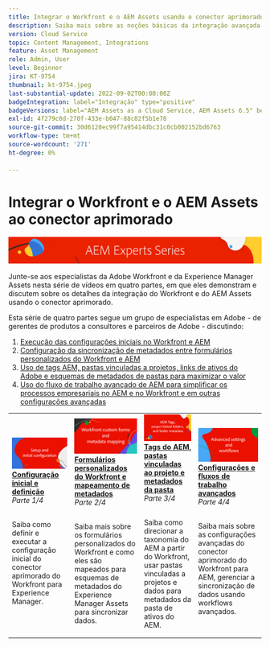 ```yaml
---
title: Integrar o Workfront e o AEM Assets usando o conector aprimorado
description: Saiba mais sobre as noções básicas da integração avançada de conectores do Adobe Workfront e do Experience Manager Assets.
version: Cloud Service
topic: Content Management, Integrations
feature: Asset Management
role: Admin, User
level: Beginner
jira: KT-9754
thumbnail: kt-9754.jpeg
last-substantial-update: 2022-09-02T00:00:00Z
badgeIntegration: label="Integração" type="positive"
badgeVersions: label="AEM Assets as a Cloud Service, AEM Assets 6.5" before-title="false"
exl-id: 4f279c0d-270f-433e-b047-88c02f5b1e78
source-git-commit: 30d6120ec99f7a95414dbc31c0cb002152bd6763
workflow-type: tm+mt
source-wordcount: '271'
ht-degree: 0%

---
```


# Integrar o Workfront e o AEM Assets ao conector aprimorado

![Série para especialistas em AEM](./assets/banner.png)

Junte-se aos especialistas da Adobe Workfront e da Experience Manager Assets nesta série de vídeos em quatro partes, em que eles demonstram e discutem sobre os detalhes da integração do Workfront e do AEM Assets usando o conector aprimorado.

Esta série de quatro partes segue um grupo de especialistas em Adobe - de gerentes de produtos a consultores e parceiros de Adobe - discutindo:

1. [Execução das configurações iniciais no Workfront e AEM](./setup.md)
2. [Configuração da sincronização de metadados entre formulários personalizados do Workfront e AEM](./custom-forms.md)
3. [Uso de tags AEM, pastas vinculadas a projetos, links de ativos do Adobe e esquemas de metadados de pastas para maximizar o valor](./aem-tags-project-linked-folders-and-folder-metadata.md)
4. [Uso do fluxo de trabalho avançado de AEM para simplificar os processos empresariais no AEM e no Workfront e em outras configurações avançadas](./advanced-settings-and-workflows.md)

<table>
  <td>
      <a href="./setup.md">
        <img alt="Instalação e configuração inicial" 
             src="./assets/setup.png">
      </a>
      <div>
         <a href="./setup.md"><strong>Configuração inicial e definição</strong></a>
         <br/><em>Parte 1/4</em>
      </div>
      <p>
        <br/>
         Saiba como definir e executar a configuração inicial do conector aprimorado do Workfront para Experience Manager.
      </p>
   </td>
   <!-- Workfront custom forms and metadata mapping -->
   <td>
      <a href="./custom-forms.md">
        <img alt="Formulários personalizados do Workfront e mapeamento de metadados" 
             src="./assets/custom-forms.png">
      </a>
      <div>
         <a href="./custom-forms.md"><strong>Formulários personalizados do Workfront e mapeamento de metadados</strong></a>
         <br/><em>Parte 2/4</em>
      </div>
      <p>
        <br/>
         Saiba mais sobre os formulários personalizados do Workfront e como eles são mapeados para esquemas de metadados do Experience Manager Assets para sincronizar dados.
      </p>
    </td>
    <!-- AEM Tags, project linked folders, and folder metadata -->
    <td>
      <a href="./aem-tags-project-linked-folders-and-folder-metadata.md">
        <img alt="Tags do AEM, pastas vinculadas ao projeto e metadados da pasta" 
             src="./assets/aem-tags.png">
      </a>
      <div>
         <a href="./aem-tags-project-linked-folders-and-folder-metadata.md"><strong>Tags do AEM, pastas vinculadas ao projeto e metadados da pasta</strong></a>
         <br/><em>Parte 3/4</em> 
      </div>
      <p>
        <br/>
            Saiba como direcionar a taxonomia do AEM a partir do Workfront, usar pastas vinculadas a projetos e dados para metadados da pasta de ativos do AEM.
      </p>
   </td>   
   <!-- Advanced workflows -->
    <td>
      <a href="./advanced-settings-and-workflows.md">
        <img alt="Configurações e fluxos de trabalho avançados" 
             src="./assets/advanced.png">
      </a>
      <div>
         <a href="./advanced-settings-and-workflows.md"><strong>Configurações e fluxos de trabalho avançados</strong></a>
         <br/><em>Parte 4/4</em>
      </div>
      <p>
        <br/>
            Saiba mais sobre as configurações avançadas do conector aprimorado do Workfront para AEM, gerenciar a sincronização de dados usando workflows avançados.
      </p>
   </td>
  </tr>  
</tbody></table>
